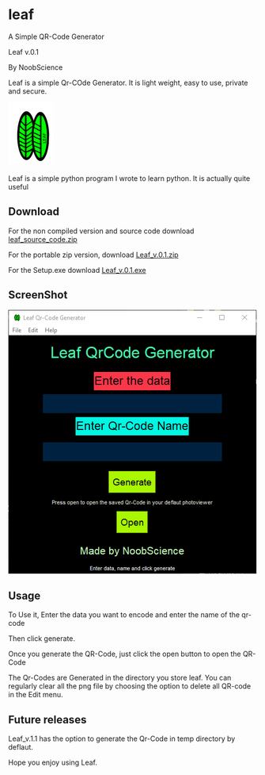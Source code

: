 # leaf

A Simple QR-Code Generator

Leaf v.0.1 

By NoobScience

Leaf is a simple Qr-COde Generator. It is light weight, easy to use, private and secure.

![](https://github.com/newtoallofthis123/leaf/blob/main/Assets/icon.png)

Leaf is a simple python program I wrote to learn python. It is actually quite useful

## Download
For the non compiled version and source code download [leaf_source_code.zip](https://github.com/newtoallofthis123/leaf/releases/download/v.0.1/leaf_source_code.zip)

For the portable zip version, download [Leaf_v.0.1.zip](https://github.com/newtoallofthis123/leaf/releases/download/v.0.1/Leaf_v.0.1.zip)

For the Setup.exe download [Leaf_v.0.1.exe](https://github.com/newtoallofthis123/leaf/releases/download/v.0.1/Leaf_v.0.1.exe)

## ScreenShot
![](https://github.com/newtoallofthis123/leaf/blob/main/Assets/leaf%20icon.png)

## Usage
To Use it, Enter the data you want to encode and enter the name of the qr-code

Then click generate.

Once you generate the QR-Code, just click the open button to open the QR-Code

The Qr-Codes are Generated in the directory you store leaf. You can regularly clear all the png file by choosing the option
to delete all QR-code in the Edit menu.

## Future releases
Leaf_v.1.1 has the option to generate the Qr-Code in temp directory by deflaut.

Hope you enjoy using Leaf.

